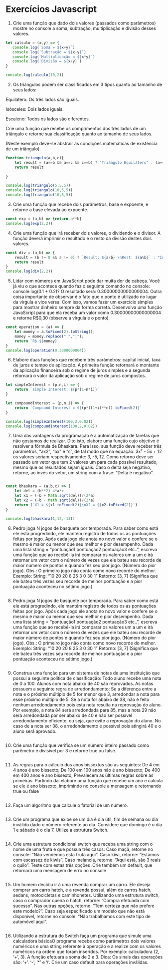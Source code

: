 # Exercícios Javascript



01) Crie uma função que dado dois valores (passados como parâmetros) mostre no console a soma, subtração, multiplicação e divisão desses valores.

~~~~~javascript
let calculo = (x,y) => {
   console.log(`Soma = ${x+y}`)
   console.log(`Subtração = ${x-y}`)
   console.log(`Multiplicação = ${x*y}`)
   console.log(`Divisão = ${x/y}`)
}

console.log(calculo(10,2))
~~~~~



02) Os triângulos podem ser classificados em 3 tipos quanto ao tamanho de seus lados: 

Equilátero: Os três lados são iguais.

Isósceles: Dois lados iguais. 

Escaleno: Todos os lados são diferentes.

Crie uma função que recebe os comprimentos dos três lados de um triângulo e retorne sua classificação quanto ao tamanho de seus lados. 

(Neste exemplo deve-se abstrair as condições matemáticas de existência de um triângulo).

~~~~~javascript
function triangulo(a,b,c){
    let result = (a==b && a==c && c==b) ? "Triângulo Equilátero" : (a==b || a==c || b==c) ? "Triângulo Isóceles" : (a!==b || a!==c || b!==c) ? "Triângulo Escaleno" : "NaN";
    return result
   
}

console.log(triangulo(5,5,5))
console.log(triangulo(10,5,5))
console.log(triangulo(10,8,5))
~~~~~



03) Crie uma função que recebe dois parâmetros, base e expoente, e retorne a base elevada ao expoente.

~~~~~javascript
const exp = (a,b) => {return a**b}
console.log(exp(2,2))
~~~~~



04) Crie uma função que irá receber dois valores, o dividendo e o divisor. A função deverá imprimir o resultado e o resto da divisão destes dois valores.

~~~~~javascript
const div = (a,b) => {
    result = (b != 0 && a != 0) ? `Result: ${a/b} \nRest: ${a%b}` : "Invalid Input";
    return result
}
console.log(div(2,2))

~~~~~



05) Lidar com números em JavaScript pode dar muita dor de cabeça. Você já viu o que acontece quando faz o seguinte comando no console: console.log(0.1 + 0.2)? O resultado será: 0.30000000000000004. Outra coisa importante de observar é o fato que o ponto é utilizado no lugar da vírgula e vice versa. Com isso, vamos fazer um exercício simples para mostrar dinheiro sempre da forma correta. Desenvolva uma função JavaScript para que ela receba um valor como 0.30000000000000004 e retorne R$0,30 (observe a vírgula e o ponto).

~~~~~javascript
const operation = (a) => {
    let money = a.toFixed(2).toString();
    money = money.replace(".",",");
    return `R$ ${money}`
}
console.log(operation(0.3000000004))
~~~~~



06) Elabore duas funções que recebem três parâmetros: capital inicial, taxa de juros e tempo de aplicação. A primeira função retornará o montante da aplicação financeira sob o regime de juros simples e a segunda retornará o valor da aplicação sob o regime de juros compostos.

~~~~~javascript
let simpleInterest = (p,n,i) => {
    return `simple Interest: ${p*(1+n*i)}`
}

let compoundInterest = (p,n,i) => {
    return `Compound Interest = ${(p*((1+i)**n)).toFixed(2)}`
}

console.log(simpleInterest(100,2,0.02))
console.log(compoundInterest(100,2,0.02))
~~~~~



07) Uma das vantagens da programação é a automatização de tarefas que não gostamos de realizar. Dito isto, elabore uma função cujo objetivo é resolver a fórmula de Bhaskara. Para isso, sua função deve receber três parâmetros, “ax2”, “bx” e “c”, de tal modo que na equação: 3x² - 5x + 12 os valores seriam respectivamente: 3, -5, 12. Como retorno deve ser passado um vetor que tem 2 valores um para cada possível resultado, mesmo que os resultados sejam iguais. Caso o delta seja negativo, retorne, ao invés do vetor, um string com a frase: “Delta é negativo”.

~~~~~javascript

const bhaskara = (a,b,c) => {
    let del = (b**2)-4*a*c
    let x1 = (-b + Math.sqrt(del))/(2*a)
    let x2 = (-b - Math.sqrt(del))/(2*a)
    return (`X1 = ${x1.toFixed(2)}\nX2 = ${x2.toFixed(2)}`)
}

console.log(bhaskara(1,12,-13))
~~~~~



08) Pedro joga N jogos de basquete por temporada. Para saber como está ele está progredindo, ele mantém registro de todos os as pontuações feitas por jogo. Após cada jogo ele anota no novo valor e confere se o mesmo é maior ou menor que seu melhor e pior desempenho. Dada uma lista string = “pontuação1 pontuação2 pontuação3 etc..”, escreva uma função que ao recebê-la irá comparar os valores um a um e irá retornar um vetor com o número de vezes que ele bateu seu recorde de maior número de pontos e quando fez seu pior jogo. (Número do pior jogo). Obs.: O primeiro jogo não conta como novo recorde do melhor. Exemplo: String: “10 20 20 8 25 3 0 30 1” Retorno: [3, 7] (Significa que ele bateu três vezes seu recorde de melhor pontuação e a pior pontuação aconteceu no sétimo jogo.)

~~~~~javascript

~~~~~



08) Pedro joga N jogos de basquete por temporada. Para saber como está ele está progredindo, ele mantém registro de todos os as pontuações feitas por jogo. Após cada jogo ele anota no novo valor e confere se o mesmo é maior ou menor que seu melhor e pior desempenho. Dada uma lista string = “pontuação1 pontuação2 pontuação3 etc..”, escreva uma função que ao recebê-la irá comparar os valores um a um e irá retornar um vetor com o número de vezes que ele bateu seu recorde de maior número de pontos e quando fez seu pior jogo. (Número do pior jogo). Obs.: O primeiro jogo não conta como novo recorde do melhor. Exemplo: String: “10 20 20 8 25 3 0 30 1” Retorno: [3, 7] (Significa que ele bateu três vezes seu recorde de melhor pontuação e a pior pontuação aconteceu no sétimo jogo.)

~~~~~javascript

~~~~~



09) Construa uma função para um sistema de notas de uma instituição que possui a seguinte política de classificação: Todo aluno recebe uma nota de 0 a 100. Alunos com nota abaixo de 40 são reprovados. As notas possuem a seguinte regra de arredondamento: Se a diferença entre a nota e o próximo múltiplo de 5 for menor que 3, arredondar a nota para esse próximo múltiplo de 5. Se a nota for abaixo de 38, não é feito nenhum arredondamento pois esta nota resulta na reprovação do aluno. Por exemplo, a nota 84 será arredondada para 85, mas a nota 29 não será arredondada por ser abaixo de 40 e não ser possível arredondamento eficiente, ou seja, que evite a reprovação do aluno. No caso de a nota ser 38, o arredondamento é possível pois atingirá 40 e o aluno será aprovado.

~~~~~javascript

~~~~~



10) Crie uma função que verifica se um número inteiro passado como parêmetro é divisível por 3 e retorne true ou false.

~~~~~javascript

~~~~~



11) As regras para o cálculo dos anos bissextos são as seguintes: De 4 em 4 anos é ano bissexto; De 100 em 100 anos não é ano bissexto; De 400 em 400 anos é ano bissexto; Prevalecem as últimas regras sobre as primeiras. Partindo daí elabore uma função que recebe um ano e calcula se ele é ano bissexto, imprimindo no console a mensagem e retornando true ou false

~~~~~javascript

~~~~~



12) Faça um algoritmo que calcule o fatorial de um número.

~~~~~javascript

~~~~~



13) Crie um programa que exibe se um dia é dia útil, fim de semana ou dia inválido dado o número referente ao dia. Considere que domingo é o dia 1 e sábado é o dia 7. Utilize a estrutura Switch.

~~~~~javascript

~~~~~



14) Crie uma estrutura condicional switch que receba uma string com o nome de uma fruta e que possua três casos: Caso maçã, retorne no console: “Não vendemos esta fruta aqui”. Caso kiwi, retorne: “Estamos com escassez de kiwis”. Caso melancia, retorne: “Aqui está, são 3 reais o quilo”. Teste com estas três opções .Crie também um default, que retornará uma mensagem de erro no console

~~~~~javascript

~~~~~



15) Um homem decidiu ir à uma revenda comprar um carro. Ele deseja comprar um carro hatch, e a revenda possui, além de carros hatch, sedans, motocicletas e caminhonetes. Utilizando uma estrutura switch, caso o comprador queira o hatch, retorne: “Compra efetuada com sucesso”. Nas outras opções, retorne: “Tem certeza que não prefere este modelo?”. Caso seja especificado um modelo que não está disponível, retorne no console: “Não trabalhamos com este tipo de automóvel aqui”.

~~~~~javascript

~~~~~



16) Utilizando a estrutura do Switch faça um programa que simule uma calculadora básicaO programa recebe como parâmetros dois valores numéricos e uma string referente à operação e a realize com os valores numéricos na ordem que foram inseridos. Por exemplo: calculadora (2, ‘+’, 3). A função efetuará a soma de 2 e 3. Dica: Os sinais das operações são: ‘+’. ‘-’, ‘*’ e ‘/’. Crie um caso default para operações inválidas.

~~~~~javascript

~~~~~





~~~~~javascript

~~~~~



~~~~~javascript

~~~~~



~~~~~javascript

~~~~~



~~~~~javascript

~~~~~



~~~~~javascript

~~~~~



~~~~~javascript

~~~~~



~~~~~javascript

~~~~~



~~~~~javascript

~~~~~



~~~~~javascript

~~~~~



~~~~~javascript

~~~~~



~~~~~javascript

~~~~~



~~~~~javascript

~~~~~



~~~~~javascript

~~~~~



~~~~~javascript

~~~~~



~~~~~javascript

~~~~~



~~~~~javascript

~~~~~



~~~~~javascript

~~~~~



~~~~~javascript

~~~~~



~~~~~javascript

~~~~~



~~~~~javascript

~~~~~



~~~~~javascript

~~~~~



~~~~~javascript

~~~~~



~~~~~javascript

~~~~~



~~~~~javascript

~~~~~



~~~~~javascript

~~~~~



~~~~~javascript

~~~~~



~~~~~javascript

~~~~~



~~~~~javascript

~~~~~



~~~~~javascript

~~~~~

